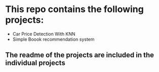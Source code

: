 # This repo contains the following projects:

- Car Price Detection With KNN
- Simple Boook recommendation system

## The readme of the projects are included in the individual projects
